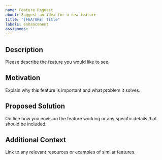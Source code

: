 ```yaml
---
name: Feature Request
about: Suggest an idea for a new feature
title: "[FEATURE] Title"
labels: enhancement
assignees: ''
---
```


## Description
Please describe the feature you would like to see.

## Motivation
Explain why this feature is important and what problem it solves.

## Proposed Solution
Outline how you envision the feature working or any specific details that should be included.

## Additional Context
Link to any relevant resources or examples of similar features.
